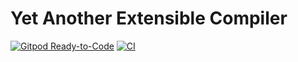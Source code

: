 # Yet Another Extensible Compiler

[![Gitpod Ready-to-Code](https://img.shields.io/badge/Gitpod-Ready--to--Code-blue?logo=gitpod)](https://gitpod.io/#https://github.com/Nozidoali/MADBuf.git)
[![CI](https://github.com/Nozidoali/leap-compiler/actions/workflows/ci.yml/badge.svg)](https://github.com/Nozidoali/leap-compiler/actions/workflows/ci.yml)